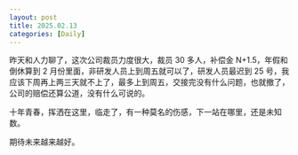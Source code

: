 ```yaml
---
layout: post
title: 2025.02.13
categories: [Daily]
---
```


昨天和人力聊了，这次公司裁员力度很大，裁员 30 多人，补偿金 N+1.5，年假和倒休算到 2 月份里面，非研发人员上到周五就可以了，研发人员最迟到 25 号，我应该下周再上两三天就不上了，最多上到周五，交接完没有什么问题，也就撤了，公司的赔偿还算公道，没有什么可说的。

十年青春，挥洒在这里，临走了，有一种莫名的伤感，下一站在哪里，还是未知数。

期待未来越来越好。



